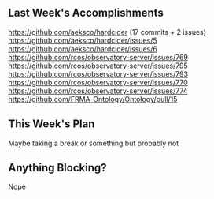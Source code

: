 ## Last Week's Accomplishments

https://github.com/aeksco/hardcider (17 commits + 2 issues)
https://github.com/aeksco/hardcider/issues/5
https://github.com/aeksco/hardcider/issues/6
https://github.com/rcos/observatory-server/issues/769
https://github.com/rcos/observatory-server/issues/795
https://github.com/rcos/observatory-server/issues/793
https://github.com/rcos/observatory-server/issues/770
https://github.com/rcos/observatory-server/issues/774
https://github.com/FRMA-Ontology/Ontology/pull/15

## This Week's Plan

Maybe taking a break or something but probably not

## Anything Blocking?

Nope
